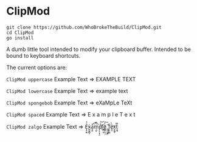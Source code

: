 # ClipMod

```
git clone https://github.com/WhoBrokeTheBuild/ClipMod.git
cd ClipMod
go install
```

A dumb little tool intended to modify your clipboard buffer.
Intended to be bound to keyboard shortcuts.

The current options are:

`ClipMod uppercase`
Example Text => EXAMPLE TEXT

`ClipMod lowercase`
Example Text => example text

`ClipMod spongebob`
Example Text => eXaMpLe TeXt

`ClipMod spaced`
Example Text => E x a m p l e   T e x t

`ClipMod zalgo`
Example Text => E͕̥̼̭ͯ̾x̫̼͈̳͎̍a͕͈̤͛͞͡ṁ̖̫̿̚ͅp̦͙̣̘̯̊ͯ͝l͂҉̼̪̣͙ė̺̺͕͉̓͟͠ ̻͖͖̫̟̈T͎̬̤͇̋e͈̮ͪ̀͢x̮̯̰̥t͕̱̘̃͆
